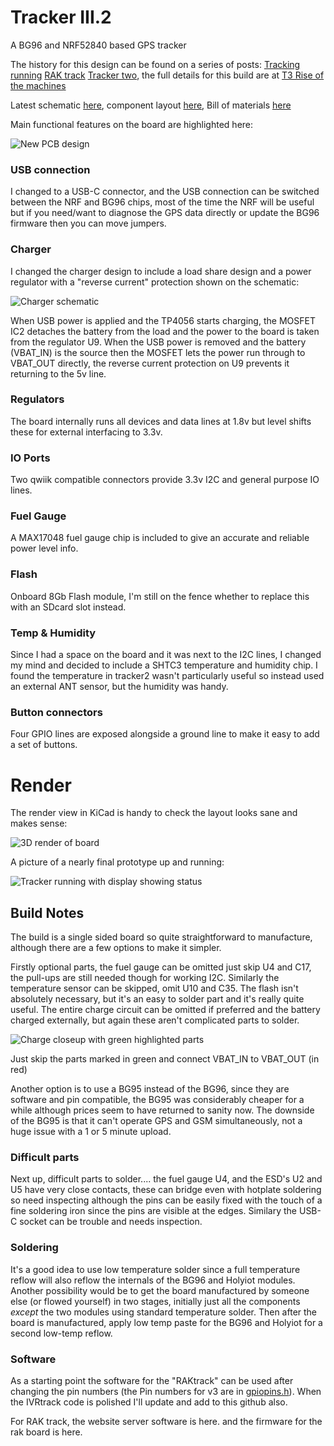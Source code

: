 # Tracker III.2
A BG96 and NRF52840 based GPS tracker

The history for this design can be found on a series of posts: [Tracking running](https://blog.ivor.org/2020/10/tracking-running-part-2.html) [RAK track](https://blog.ivor.org/2022/02/between-rak-and-sweet-place.html) [Tracker two](https://blog.ivor.org/2022/03/trackertwo.html), the full details for this build are at [T3 Rise of the machines](https://blog.ivor.org/2024/08/t3-rise-of-machines.html)

Latest schematic [here](schematic.pdf), component layout [here](layout.pdf), Bill of materials [here](tracker-bom.csv)

Main functional features on the board are highlighted here:

![New PCB design](images/overview2-notes.png)

### USB connection
I changed to a USB-C connector, and the USB connection can be switched between the NRF and BG96 chips, most of the time the NRF will be useful but if you need/want to diagnose the GPS data directly or update the BG96 firmware then you can move jumpers.

### Charger
I changed the charger design to include a load share design and a power regulator with a "reverse current" protection shown on the schematic:

![Charger schematic](images/charge-schematic.png)

When USB power is applied and the TP4056 starts charging, the MOSFET IC2 detaches the battery from the load and the power to the board is taken from the regulator U9.
When the USB power is removed and the battery (VBAT_IN) is the source then the MOSFET lets the power run through to VBAT_OUT directly, the reverse current protection on U9 prevents it returning to the 5v line.

### Regulators
The board internally runs all devices and data lines at 1.8v but level shifts these for external interfacing to 3.3v.

### IO Ports
Two qwiik compatible connectors provide 3.3v I2C and general purpose IO lines.

### Fuel Gauge
A MAX17048 fuel gauge chip is included to give an accurate and reliable power level info.

### Flash
Onboard 8Gb Flash module, I'm still on the fence whether to replace this with an SDcard slot instead.

### Temp & Humidity
Since I had a space on the board and it was next to the I2C lines, I changed my mind and decided to include a SHTC3 temperature and humidity chip. I found the temperature in tracker2 wasn't particularly useful so instead used an external ANT sensor, but the humidity was handy.

### Button connectors
Four GPIO lines are exposed alongside a ground line to make it easy to add a set of buttons.

# Render
The render view in KiCad is handy to check the layout looks sane and makes sense:

![3D render of board](images/render.png)

A picture of a nearly final prototype up and running:

![Tracker running with display showing status](images/running.jpg)

## Build Notes
The build is a single sided board so quite straightforward to manufacture, although there are a few options to make it simpler.

Firstly optional parts, the fuel gauge can be omitted just skip U4 and C17, the pull-ups are still needed though for working I2C.
Similarly the temperature sensor can be skipped, omit U10 and C35.
The flash isn't absolutely necessary, but it's an easy to solder part and it's really quite useful.
The entire charge circuit can be omitted if preferred and the battery charged externally, but again these aren't complicated parts to solder. 

![Charge closeup with green highlighted parts](images/charge.png)

Just skip the parts marked in green and connect VBAT_IN to VBAT_OUT (in red)

Another option is to use a BG95 instead of the BG96, since they are software and pin compatible, the BG95 was considerably cheaper for a while although prices seem to have returned to sanity now.
The downside of the BG95 is that it can't operate GPS and GSM simultaneously, not a huge issue with a 1 or 5 minute upload.

### Difficult parts
Next up, difficult parts to solder.... the fuel gauge U4, and the ESD's U2 and U5 have very close contacts, these can bridge even with hotplate soldering so need inspecting although the pins can be easily fixed with the touch of a fine soldering iron since the pins are visible at the edges. Similary the USB-C socket can be trouble and needs inspection.

### Soldering
It's a good idea to use low temperature solder since a full temperature reflow will also reflow the internals of the BG96 and Holyiot modules. Another possibility would be to get the board manufactured by someone else (or flowed yourself) in two stages, initially just all the components *except* the two modules using standard temperature solder. Then after the board is manufactured, apply low temp paste for the BG96 and Holyiot for a second low-temp reflow.

### Software
As a starting point the software for the "RAKtrack" can be used after changing the pin numbers (the Pin numbers for v3 are in [gpiopins.h](gpiopins.h)). When the IVRtrack code is polished I'll update and add to this github also. 

For RAK track, the website server software is here. and the firmware for the rak board is here.